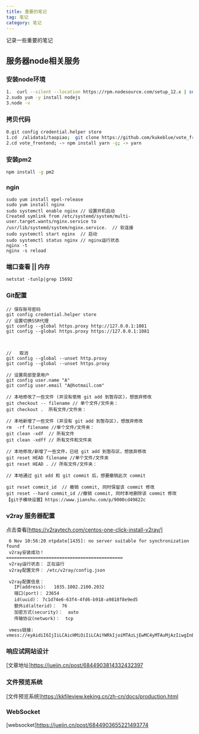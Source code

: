 ```yaml
---
title: 重要的笔记
tag: 笔记
category: 笔记
---
```


记录一些重要的笔记


## 服务器node相关服务

### 安装node环境

``` bash
1.  curl --silent --location https://rpm.nodesource.com/setup_12.x | sudo bash -
2.sudo yum -y install nodejs
3.node -v
```

### 拷贝代码

``` bash
0.git config credential.helper store
1.cd  /alidata1/taopiao;  git clone https://github.com/kukeblue/vote_frontend.git
2.cd vote_frontend; -> npm install yarn -g; -> yarn
```

### 安装pm2

``` bash
npm install -g pm2
```

### ngin
```
sudo yum install epel-release
sudo yum install nginx
sudo systemctl enable nginx // 设置开机启动
Created symlink from /etc/systemd/system/multi-user.target.wants/nginx.service to /usr/lib/systemd/system/nginx.service.  // 软连接
sudo systemctl start nginx  // 启动
sudo systemctl status nginx // nginx运行状态
nginx -t 
nginx -s reload
```

### 端口查看 || 内存
```
netstat -tunlp|grep 15692

```

### Git配置
```
// 保存账号密码
git config credential.helper store
// 设置切换SSR代理
git config --global https.proxy http://127.0.0.1:1081
git config --global https.proxy https://127.0.0.1:1081



//   取消
git config --global --unset http.proxy
git config --global --unset https.proxy

// 设置局部登录用户
git config user.name "A"
git config user.email "A@hotmail.com"

// 本地修改了一些文件 (并没有使用 git add 到暂存区)，想放弃修改
git checkout -- filename // 单个文件/文件夹：
git checkout .  所有文件/文件夹：

// 本地新增了一些文件 (并没有 git add 到暂存区)，想放弃修改
rm  -rf filename //单个文件/文件夹：
git clean -xdf  // 所有文件
git clean -xdff // 所有文件和文件夹

// 本地修改/新增了一些文件，已经 git add 到暂存区，想放弃修改
git reset HEAD filename //单个文件/文件夹
git reset HEAD . // 所有文件/文件夹：

// 本地通过 git add 和 git commit 后，想要撤销此次 commit

git reset commit_id  // 撤销 commit, 同时保留该 commit 修改
git reset --hard commit_id //撤销 commit, 同时本地删除该 commit 修改
【git子模块设置】https://www.jianshu.com/p/9000cd49822c

```



### v2ray 服务器配置
点击查看[https://v2raytech.com/centos-one-click-install-v2ray/]
```
 6 Nov 10:56:20 ntpdate[1435]: no server suitable for synchronization found
 v2ray安装成功！
============================================
 v2ray运行状态： 正在运行
 v2ray配置文件： /etc/v2ray/config.json

 v2ray配置信息：               
   IP(address):   1035.1002.2100.2032
   端口(port)： 23654
   id(uuid)： 7c1d74e6-63f4-4fd6-b918-a9818f8e9ed5
   额外id(alterid)：  76
   加密方式(security)：  auto
   传输协议(network)：  tcp

 vmess链接:  vmess://eyAidiI6IjIiLCAicHMiOiIiLCAiYWRkIjoiMTAzLjEwMC4yMTAuMjAzIiwgInBvcnQiOiIyMzY1NCIsICJpZCI6IjdjMWQ3NGU2LTYzZjQtNGZkNi1iOTE4LWE5ODE4ZjhlOWVkNSIsICJhaWQiOiI3NiIsICJuZXQiOiJ0Y3AiLCAidHlwZSI6Im5vbmUiLCAiaG9zdCI6IiIsICJwYXRoIjoiIiwgInRscyI6IiIgfQ==
```


### 响应试网站设计
[文章地址]https://juejin.cn/post/6844903814332432397
 

### 文件预览系统
[文件预览系统]https://kkfileview.keking.cn/zh-cn/docs/production.html


### WebSocket
[websocket]https://juejin.cn/post/6844903655221493774
